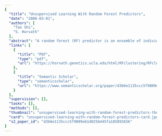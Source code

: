 ```yaml
---
{
  "title": "Unsupervised Learning With Random Forest Predictors",
  "date": "2006-03-01",
  "authors": [
    "Tao Shi",
    "S. Horvath"
  ],
  "abstract": "A random forest (RF) predictor is an ensemble of individual tree predictors. As part of their construction, RF predictors naturally lead to a dissimilarity measure between the observations. One can also define an RF dissimilarity measure between unlabeled data: the idea is to construct an RF predictor that distinguishes the “observed” data from suitably generated synthetic data. The observed data are the original unlabeled data and the synthetic data are drawn from a reference distribution. Here we describe the properties of the RF dissimilarity and make recommendations on how to use it in practice. An RF dissimilarity can be attractive because it handles mixed variable types well, is invariant to monotonic transformations of the input variables, and is robust to outlying observations. The RF dissimilarity easily deals with a large number of variables due to its intrinsic variable selection; for example, the Addcl 1 RF dissimilarity weighs the contribution of each variable according to how dependent it is on other variables. We find that the RF dissimilarity is useful for detecting tumor sample clusters on the basis of tumor marker expressions. In this application, biologically meaningful clusters can often be described with simple thresholding rules.",
  "links": [
    {
      "title": "PDF",
      "type": "pdf",
      "url": "https://horvath.genetics.ucla.edu/html/RFclustering/RFclustering/RandomForestHorvath.pdf"
    },
    {
      "title": "Semantic Scholar",
      "type": "semanticscholar",
      "url": "https://www.semanticscholar.org/paper/d3b6e1135ccc5f9009eb1d025b445fa185893656"
    }
  ],
  "supervision": [],
  "tasks": [],
  "methods": [],
  "thumbnail": "unsupervised-learning-with-random-forest-predictors-thumb.jpg",
  "card": "unsupervised-learning-with-random-forest-predictors-card.jpg",
  "s2_paper_id": "d3b6e1135ccc5f9009eb1d025b445fa185893656"
}
---
```


